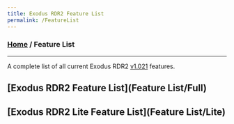 ```yaml
---
title: Exodus RDR2 Feature List
permalink: /FeatureList
---
```

### [Home](../index.md) / Feature List
---
A complete list of all current Exodus RDR2 [v1.021](Changelogs/1019) features.

## [Exodus RDR2 Feature List](Feature List/Full)
## [Exodus RDR2 Lite Feature List](Feature List/Lite)
